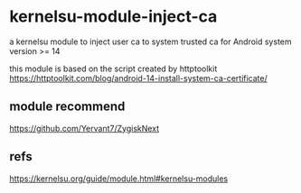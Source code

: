 # kernelsu-module-inject-ca

a kernelsu module to inject user ca to system trusted ca for Android system version >= 14

this module is based on the script created by httptoolkit https://httptoolkit.com/blog/android-14-install-system-ca-certificate/

## module recommend

https://github.com/Yervant7/ZygiskNext


## refs

https://kernelsu.org/guide/module.html#kernelsu-modules

